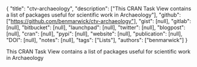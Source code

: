 {
  "title": "ctv-archaeology",
  "description": ["This CRAN Task View contains a list of packages useful for scientific work in Archaeology"],
  "github": ["https://github.com/benmarwick/ctv-archaeology"],
  "gist": [null],
  "gitlab": [null],
  "bitbucket": [null],
  "launchpad": [null],
  "twitter": [null],
  "blogpost": [null],
  "cran": [null],
  "pypi": [null],
  "website": [null],
  "publication": [null],
  "DOI": [null],
  "notes": [null],
  "tags": ["Lists"],
  "authors": ["benmarwick"]
}

<!-- Generated by csv2md.R – do not edit by hand -->

This CRAN Task View contains a list of packages useful for scientific work in Archaeology